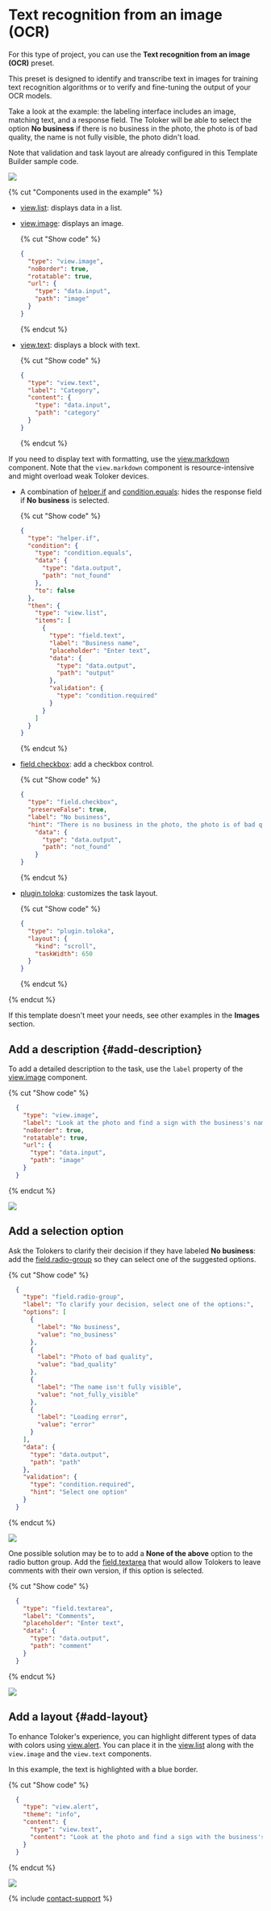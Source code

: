 # Text recognition from an image (OCR)

For this type of project, you can use the **Text recognition from an image (OCR)** preset.

This preset is designed to identify and transcribe text in images for training text recognition algorithms or to verify and fine-tuning the output of your OCR models.

Take a look at the example: the labeling interface includes an image, matching text, and a response field. The Toloker will be able to select the option **No business** if there is no business in the photo, the photo is of bad quality, the name is not fully visible, the photo didn't load.

Note that validation and task layout are already configured in this Template Builder sample code.

[![](../_images/buttons/view-example.svg)](https://ya.cc/t/L4S3M6dO3fhFNB)

{% cut "Components used in the example" %}

- [view.list](../reference/view.list.md): displays data in a list.

- [view.image](../reference/view.image.md): displays an image.

  {% cut "Show code" %}

  ```json
  {
    "type": "view.image",
    "noBorder": true,
    "rotatable": true,
    "url": {
      "type": "data.input",
      "path": "image"
    }
  }
  ```
  {% endcut %}

- [view.text](../reference/view.text.md): displays a block with text.

  {% cut "Show code" %}

  ```json
  {
    "type": "view.text",
    "label": "Category",
    "content": {
      "type": "data.input",
      "path": "category"
    }
  }
  ```
  {% endcut %}

If you need to display text with formatting, use the [view.markdown](../reference/view.markdown.md) component. Note that the `view.markdown` component is resource-intensive and might overload weak Toloker devices.

- A combination of [helper.if](../reference/helper.if.md) and [condition.equals](../reference/condition.equals.md): hides the response field if **No business** is selected.

  {% cut "Show code" %}

  ```json
  {
    "type": "helper.if",
    "condition": {
      "type": "condition.equals",
      "data": {
        "type": "data.output",
        "path": "not_found"
      },
      "to": false
    },
    "then": {
      "type": "view.list",
      "items": [
        {
          "type": "field.text",
          "label": "Business name",
          "placeholder": "Enter text",
          "data": {
            "type": "data.output",
            "path": "output"
          },
          "validation": {
            "type": "condition.required"
          }
        }
      ]
    }
  }
  ```

  {% endcut %}

- [field.checkbox](../reference/field.checkbox.md): add a checkbox control.

  {% cut "Show code" %}

  ```json
  {
    "type": "field.checkbox",
    "preserveFalse": true,
    "label": "No business",
    "hint": "There is no business in the photo, the photo is of bad quality, the name is not fully visible, the photo didn't load",
      "data": {
        "type": "data.output",
        "path": "not_found"
      }
  }
  ```

  {% endcut %}

- [plugin.toloka](../reference/plugin.toloka.md): customizes the task layout.

  {% cut "Show code" %}

  ```json
  {
    "type": "plugin.toloka",
    "layout": {
      "kind": "scroll",
      "taskWidth": 650
    }
  }
  ```

  {% endcut %}

{% endcut %}

If this template doesn't meet your needs, see other examples in the **Images** section.

## Add a description {#add-description}

To add a detailed description to the task, use the `label` property of the [view.image](../reference/view.image.md) component.

{% cut "Show code" %}

```json
  {
    "type": "view.image",
    "label": "Look at the photo and find a sign with the business's name.",
    "noBorder": true,
    "rotatable": true,
    "url": {
      "type": "data.input",
      "path": "image"
    }
  }
  ```

{% endcut %}

[![](../_images/buttons/view-example.svg)](https://ya.cc/t/srUYLJFX3fhJvr)


## Add a selection option

Ask the Tolokers to clarify their decision if they have labeled **No business**: add the [field.radio-group](../reference/field.radio-group.md) so they can select one of the suggested options.

{% cut "Show code" %}

```json
  {
    "type": "field.radio-group",
    "label": "To clarify your decision, select one of the options:",
    "options": [
      {
        "label": "No business",
        "value": "no_business"
      },
      {
        "label": "Photo of bad quality",
        "value": "bad_quality"
      },
      {
        "label": "The name isn't fully visible",
        "value": "not_fully_visible"
      },
      {
        "label": "Loading error",
        "value": "error"
      }
    ],
    "data": {
      "type": "data.output",
      "path": "path"
    },
    "validation": {
      "type": "condition.required",
      "hint": "Select one option"
    }
  }
  ```

{% endcut %}

[![](../_images/buttons/view-example.svg)](https://ya.cc/t/L3D1I7VM3gfg5P)

One possible solution may be to to add a **None of the above** option to the radio button group. Add the [field.textarea](../reference/field.textarea.md) that would allow Tolokers to leave comments with their own version, if this option is selected.

{% cut "Show code" %}

```json
  {
    "type": "field.textarea",
    "label": "Comments",
    "placeholder": "Enter text",
    "data": {
      "type": "data.output",
      "path": "comment"
    }
  }
  ```

{% endcut %}

[![](../_images/buttons/view-example.svg)](https://ya.cc/t/7JAxeo6B3gfh6r)

## Add a layout {#add-layout}

To enhance Toloker's experience, you can highlight different types of data with colors using [view.alert](../reference/view.alert.md). You can place it in the [view.list](../reference/view.list.md) along with the `view.image` and the `view.text` components.

In this example, the text is highlighted with a blue border.

{% cut "Show code" %}

```json
  {
    "type": "view.alert",
    "theme": "info",
    "content": {
      "type": "view.text",
      "content": "Look at the photo and find a sign with the business's name."
    }
  }
  ```

{% endcut %}

[![](../_images/buttons/view-example.svg)](https://ya.cc/t/lN3DPZ5X3fkZyX)

{% include [contact-support](../_includes/contact-support.md) %}